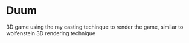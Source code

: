 # Duum
3D game using the ray casting techinque to render the game, similar to wolfenstein 3D rendering technique
